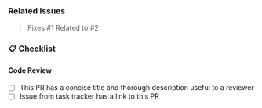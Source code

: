 ### Related Issues

> Fixes #1
> Related to #2

### 📋 Checklist

<!--
  Please keep your PR as a Draft until the checklist is complete
-->

#### Code Review

- [ ] This PR has a concise title and thorough description useful to a reviewer
- [ ] Issue from task tracker has a link to this PR
